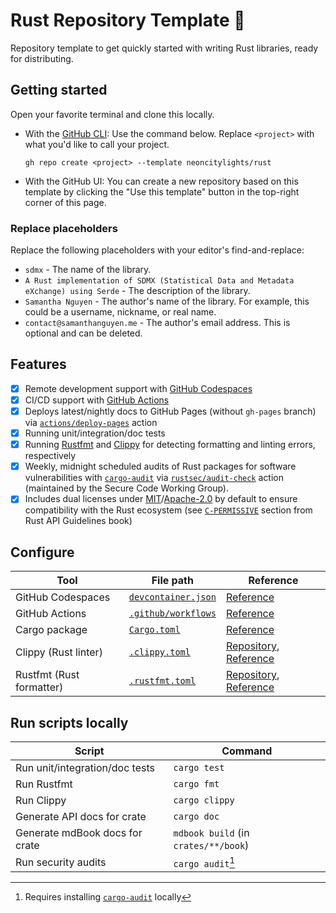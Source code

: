 # Rust Repository Template 🦀

Repository template to get quickly started with writing Rust libraries, ready for distributing.

## Getting started

Open your favorite terminal and clone this locally.

- With the [GitHub CLI](https://cli.github.com/): Use the command below. Replace `<project>` with what you'd like to call your project.
   ```shell
   gh repo create <project> --template neoncitylights/rust
   ```
- With the GitHub UI: You can create a new repository based on this template by clicking the "Use this template" button in the top-right corner of this page.

### Replace placeholders

Replace the following placeholders with your editor's find-and-replace:

- `sdmx` - The name of the library.
- `A Rust implementation of SDMX (Statistical Data and Metadata eXchange) using Serde` - The description of the library.
- `Samantha Nguyen` - The author's name of the library. For example, this could be a username, nickname, or real name.
- `contact@samanthanguyen.me` - The author's email address. This is optional and can be deleted.

## Features

- [x] Remote development support with [GitHub Codespaces](https://github.com/features/codespaces)
- [x] CI/CD support with [GitHub Actions](https://github.com/features/actions)
- [x] Deploys latest/nightly docs to GitHub Pages (without `gh-pages` branch) via [`actions/deploy-pages`](https://github.com/actions/deploy-pages) action
- [x] Running unit/integration/doc tests
- [x] Running [Rustfmt](https://github.com/rust-lang/rustfmt) and [Clippy](https://github.com/rust-lang/rust-clippy) for detecting formatting and linting errors, respectively
- [x] Weekly, midnight scheduled audits of Rust packages for software vulnerabilities with [`cargo-audit`](https://crates.io/crates/cargo-audit) via [`rustsec/audit-check`](https://github.com/rustsec/audit-check) action (maintained by the Secure Code Working Group).
- [x] Includes dual licenses under [MIT](./LICENSE-MIT)/[Apache-2.0](./LICENSE-APACHE) by default to ensure compatibility with the Rust ecosystem (see [`C-PERMISSIVE`](https://rust-lang.github.io/api-guidelines/necessities.html#crate-and-its-dependencies-have-a-permissive-license-c-permissive) section from Rust API Guidelines book)

## Configure

| Tool                     | File path                                                | Reference                                                                                                        |
|--------------------------|----------------------------------------------------------|------------------------------------------------------------------------------------------------------------------|
| GitHub Codespaces        | [`devcontainer.json`](./.devcontainer/devcontainer.json) | [Reference](https://containers.dev/implementors/json_reference/)                                                 |
| GitHub Actions           | [`.github/workflows`](./.github/workflows)               | [Reference](https://docs.github.com/en/actions/using-workflows/workflow-syntax-for-github-actions)               |
| Cargo package            | [`Cargo.toml`](crates/pkg1/Cargo.toml)                            | [Reference](https://doc.rust-lang.org/cargo/reference/manifest.html)                                             |
| Clippy (Rust linter)     | [`.clippy.toml`](./.clippy.toml)                         | [Repository](https://github.com/rust-lang/rust-clippy), [Reference]( https://rust-lang.github.io/rust-clippy/) |
| Rustfmt (Rust formatter) | [`.rustfmt.toml`](./.rustfmt.toml)                       | [Repository](https://github.com/rust-lang/rustfmt), [Reference](https://rust-lang.github.io/rustfmt/)           |

## Run scripts locally

| Script      | Command |
|-------------|---------|
| Run unit/integration/doc tests | `cargo test` |
| Run Rustfmt | `cargo fmt` |
| Run Clippy | `cargo clippy` |
| Generate API docs for crate | `cargo doc` |
| Generate mdBook docs for crate | `mdbook build` (in `crates/**/book`) |
| Run security audits | `cargo audit`[^cargo-audit] |

[^cargo-audit]: Requires installing [`cargo-audit`](https://crates.io/crates/cargo-audit) locally
